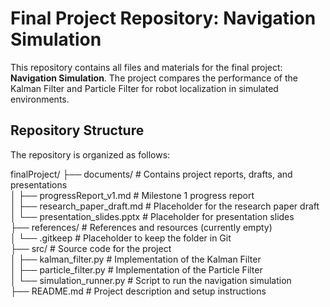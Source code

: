 # Final Project Repository: Navigation Simulation

This repository contains all files and materials for the final project: **Navigation Simulation**. The project compares the performance of the Kalman Filter and Particle Filter for robot localization in simulated environments.

## Repository Structure

The repository is organized as follows:

finalProject/ 
    ├── documents/ # Contains project reports, drafts, and presentations  
    │ ├── progressReport_v1.md # Milestone 1 progress report  
    │ ├── research_paper_draft.md # Placeholder for the research paper draft   
    │ └── presentation_slides.pptx # Placeholder for presentation slides  
    ├── references/ # References and resources (currently empty)  
    │ └── .gitkeep # Placeholder to keep the folder in Git  
    ├── src/ # Source code for the project  
    │ ├── kalman_filter.py # Implementation of the Kalman Filter  
    │ ├── particle_filter.py # Implementation of the Particle Filter   
    │ └── simulation_runner.py # Script to run the navigation simulation  
    ├── README.md # Project description and setup instructions  